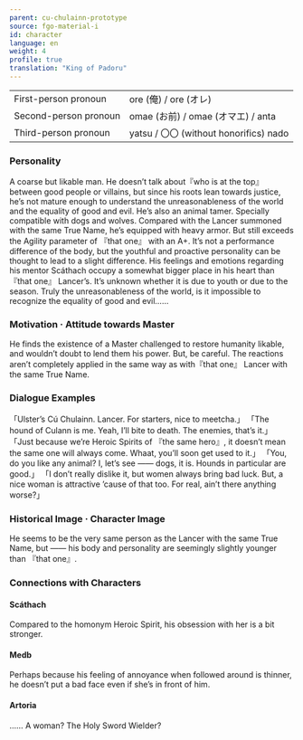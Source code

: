 ```yaml
---
parent: cu-chulainn-prototype
source: fgo-material-i
id: character
language: en
weight: 4
profile: true
translation: "King of Padoru"
---
```


<table>
  <tr><td>First-person pronoun</td><td>ore (俺) / ore (オレ)</td></tr>
  <tr><td>Second-person pronoun</td><td>omae (お前) / omae (オマエ) / anta</td></tr>
  <tr><td>Third-person pronoun</td><td>yatsu / 〇〇 (without honorifics) nado</td></tr>
</table>

### Personality

A coarse but likable man. He doesn’t talk about『who is at the top』 between good people or villains, but since his roots lean towards justice, he’s not mature enough to understand the unreasonableness of the world and the equality of good and evil. He’s also an animal tamer. Specially compatible with dogs and wolves.
Compared with the Lancer summoned with the same True Name, he’s equipped with heavy armor. But still exceeds the Agility parameter of 『that one』 with an A+. It’s not a performance difference of the body, but the youthful and proactive personality can be thought to lead to a slight difference.
His feelings and emotions regarding his mentor Scáthach occupy a somewhat bigger place in his heart than 『that one』 Lancer’s. It’s unknown whether it is due to youth or due to the season. Truly the unreasonableness of the world, is it impossible to recognize the equality of good and evil……

### Motivation · Attitude towards Master

He finds the existence of a Master challenged to restore humanity likable, and wouldn’t doubt to lend them his power. But, be careful. The reactions aren’t completely applied in the same way as with『that one』 Lancer with the same True Name.

### Dialogue Examples

「Ulster’s Cú Chulainn. Lancer. For starters, nice to meetcha.」
「The hound of Culann is me. Yeah, I’ll bite to death. The enemies, that’s it.」
「Just because we’re Heroic Spirits of 『the same hero』, it doesn’t mean the same one will always come. Whaat, you’ll soon get used to it.」
「You, do you like any animal? I, let’s see ―― dogs, it is. Hounds in particular are good.」
「I don’t really dislike it, but women always bring bad luck. But, a nice woman is attractive ’cause of that too. For real, ain’t there anything worse?」

### Historical Image · Character Image

He seems to be the very same person as the Lancer with the same True Name, but ―― his body and personality are seemingly slightly younger than 『that one』.

### Connections with Characters

#### Scáthach

Compared to the homonym Heroic Spirit, his obsession with her is a bit stronger.

#### Medb

Perhaps because his feeling of annoyance when followed around is thinner, he doesn’t put a bad face even if she’s in front of him.

#### Artoria

…… A woman? The Holy Sword Wielder?
